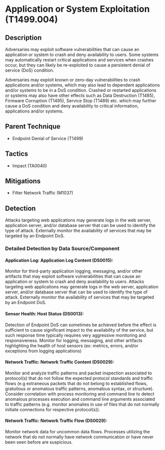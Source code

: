 # Application or System Exploitation (T1499.004)

## Description
Adversaries may exploit software vulnerabilities that can cause an application or system to crash and deny availability to users.  Some systems may automatically restart critical applications and services when crashes occur, but they can likely be re-exploited to cause a persistent denial of service (DoS) condition.

Adversaries may exploit known or zero-day vulnerabilities to crash applications and/or systems, which may also lead to dependent applications and/or systems to be in a DoS condition. Crashed or restarted applications or systems may also have other effects such as Data Destruction (T1485), Firmware Corruption (T1495), Service Stop (T1489) etc. which may further cause a DoS condition and deny availability to critical information, applications and/or systems. 

## Parent Technique
- Endpoint Denial of Service (T1499)

## Tactics
- Impact (TA0040)

## Mitigations
- Filter Network Traffic (M1037)

## Detection
Attacks targeting web applications may generate logs in the web server, application server, and/or database server that can be used to identify the type of attack. Externally monitor the availability of services that may be targeted by an Endpoint DoS.

### Detailed Detection by Data Source/Component
#### Application Log: Application Log Content (DS0015): 
Monitor for third-party application logging, messaging, and/or other artifacts that may exploit software vulnerabilities that can cause an application or system to crash and deny availability to users.  Attacks targeting web applications may generate logs in the web server, application server, and/or database server that can be used to identify the type of attack. Externally monitor the availability of services that may be targeted by an Endpoint DoS.

#### Sensor Health: Host Status (DS0013): 
Detection of Endpoint DoS can sometimes be achieved before the effect is sufficient to cause significant impact to the availability of the service, but such response time typically requires very aggressive monitoring and responsiveness. Monitor for logging, messaging, and other artifacts highlighting the health of host sensors (ex: metrics, errors, and/or exceptions from logging applications)

#### Network Traffic: Network Traffic Content (DS0029): 
Monitor and analyze traffic patterns and packet inspection associated to protocol(s) that do not follow the expected protocol standards and traffic flows (e.g extraneous packets that do not belong to established flows, gratuitous or anomalous traffic patterns, anomalous syntax, or structure). Consider correlation with process monitoring and command line to detect anomalous processes execution and command line arguments associated to traffic patterns (e.g. monitor anomalies in use of files that do not normally initiate connections for respective protocol(s)).

#### Network Traffic: Network Traffic Flow (DS0029): 
Monitor network data for uncommon data flows. Processes utilizing the network that do not normally have network communication or have never been seen before are suspicious.


